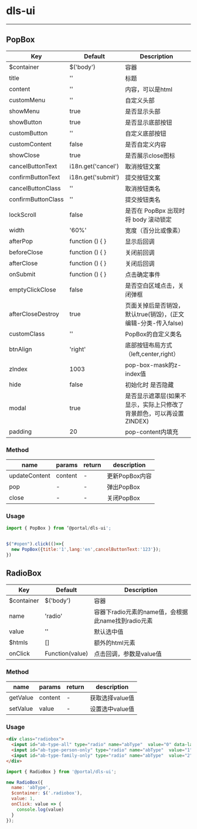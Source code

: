 # dls-ui

---

## PopBox

| Key             | Default | Description                                   |
|-----------------|---------|-----------------------------------------------|
|  $container     |$('body') | 容器 |
|  title     | '' | 标题 |
|  content     | '' |  内容，可以是html  |
|  customMenu     | '' |   自定义头部 |
|  showMenu  | true  | 是否显示头部  |
|  showButton  | true  | 是否显示底部按钮  |
|  customButton     | '' | 自定义底部按钮 | 
|  customContent   | false | 是否自定义内容 |
|  showClose     | true | 是否展示close图标 |
|  cancelButtonText  | i18n.get('cancel') | 取消按钮文案 |
|  confirmButtonText | i18n.get('submit') | 提交按钮文案 |
|  cancelButtonClass | '' |  取消按钮类名  |
|  confirmButtonClass  | ''  | 提交按钮类名  |
|  lockScroll     | false  | 是否在 PopBpx 出现时将 body 滚动锁定 |
|  width     | '60%' | 宽度（百分比或像素）  |
|  afterPop     | function () { } | 显示后回调 |
|  beforeClose     | function () { } | 关闭前回调 | 
|  afterClose     | function () { } | 关闭后回调 |
|  onSubmit     | function () { } | 点击确定事件 |
|  emptyClickClose     | false  | 是否空白区域点击，关闭弹框  |
|  afterCloseDestroy     | true | 页面关掉后是否销毁，默认true(销毁)，(正文编辑-分类-传入false) |
|  customClass     | '' | PopBox的自定义类名  |
|  btnAlign     | 'right' |  底部按钮布局方式（left,center,right） |
|  zIndex       |  1003   |  pop-box-mask的z-index值  |
|  hide         |   false | 初始化时 是否隐藏 |
|  modal  | true   |  是否显示遮罩层(如果不显示，实际上只修改了背景颜色，可以再设置ZINDEX) |
|  padding | 20 | pop-content内填充  |


### Method

| name             | params | return   | description |
|-----------------|---------|---------------|--------------------------------|
|  updateContent  | content |   -   | 更新PopBox内容  |
|  pop            |    -    |   -   | 弹出PopBox     |
|  close          |    -    |   -   | 关闭PopBox     |

### Usage

```javascript
import { PopBox } from ‘@portal/dls-ui';


$("#open").click(()=>{
  new PopBox({title:'1',lang:'en',cancelButtonText:'123'});
})
```



## RadioBox

| Key             | Default | Description                                   |
|-----------------|---------|-----------------------------------------------|
|  $container     | $('body') | 容器 |
|  name     | 'radio' | 容器下radio元素的name值，会根据此name找到radio元素 |
|  value     | '' |  默认选中值 |
|  $htmls     | [] |   额外的html元素  |
|  onClick     | Function(value) |   点击回调，参数是value值  |


### Method

| name             | params | return   | description |
|-----------------|---------|---------------|--------------------------------|
|  getValue  | content |   -   | 获取选择value值  |
|  setValue            |    value    |   -   | 设置选中value值     |

### Usage
```html
<div class="radiobox">
  <input id="ab-type-all" type="radio" name="abType"  value="0" data-label="label1" />
  <input id="ab-type-person-only" type="radio" name="abType"  value="1" data-label="label2" />
  <input id="ab-type-family-only" type="radio" name="abType"  value="2" data-label="label3" />
</div>
```

```javascript
import { RadioBox } from '@portal/dls-ui';

new RadioBox({
  name: 'abType',
  $container: $('.radiobox'),
  value: 1,
  onClick: value => {
    console.log(value)
  }
});

```


